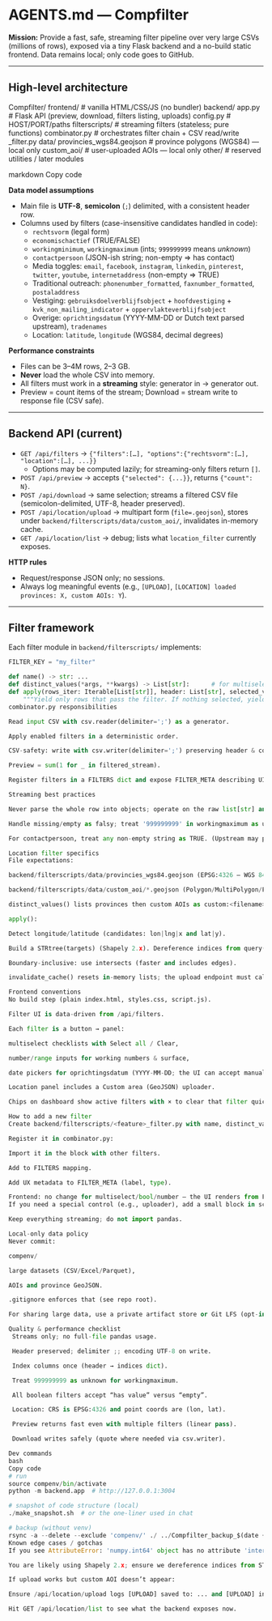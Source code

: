 # AGENTS.md — Compfilter

**Mission:** Provide a fast, safe, streaming filter pipeline over very large CSVs (millions of rows), exposed via a tiny Flask backend and a no-build static frontend. Data remains local; only code goes to GitHub.

---

## High-level architecture

Compfilter/
frontend/ # vanilla HTML/CSS/JS (no bundler)
backend/
app.py # Flask API (preview, download, filters listing, uploads)
config.py # HOST/PORT/paths
filterscripts/ # streaming filters (stateless; pure functions)
combinator.py # orchestrates filter chain + CSV read/write
<feature>_filter.py
data/
provincies_wgs84.geojson # province polygons (WGS84) — local only
custom_aoi/ # user-uploaded AOIs — local only
other/ # reserved utilities / later modules

markdown
Copy code

**Data model assumptions**
- Main file is **UTF-8**, **semicolon** (`;`) delimited, with a consistent header row.
- Columns used by filters (case-insensitive candidates handled in code):
  - `rechtsvorm` (legal form)
  - `economischactief` (TRUE/FALSE)
  - `workingminimum`, `workingmaximum` (ints; `999999999` means *unknown*)
  - `contactpersoon` (JSON-ish string; non-empty ⇒ has contact)
  - Media toggles: `email`, `facebook`, `instagram`, `linkedin`, `pinterest`, `twitter`, `youtube`, `internetaddress` (non-empty ⇒ TRUE)
  - Traditional outreach: `phonenumber_formatted`, `faxnumber_formatted`, `postaladdress`
  - Vestiging: `gebruiksdoelverblijfsobject` + `hoofdvestiging` + `kvk_non_mailing_indicator` + `oppervlakteverblijfsobject`
  - Overige: `oprichtingsdatum` (YYYY-MM-DD or Dutch text parsed upstream), `tradenames`
  - Location: `latitude`, `longitude` (WGS84, decimal degrees)

**Performance constraints**
- Files can be 3–4M rows, 2–3 GB.
- **Never** load the whole CSV into memory.
- All filters must work in a **streaming** style: generator in → generator out.
- Preview = count items of the stream; Download = stream write to response file (CSV safe).

---

## Backend API (current)

- `GET /api/filters` → `{"filters":[…], "options":{"rechtsvorm":[…], "location":[…], ...}}`  
  - Options may be computed lazily; for streaming-only filters return `[]`.
- `POST /api/preview` → accepts `{"selected": {...}}`, returns `{"count": N}`.
- `POST /api/download` → same selection; streams a filtered CSV file (semicolon-delimited, UTF-8, header preserved).
- `POST /api/location/upload` → multipart form (`file=.geojson`), stores under `backend/filterscripts/data/custom_aoi/`, invalidates in-memory cache.
- `GET /api/location/list` → debug; lists what `location_filter` currently exposes.

**HTTP rules**
- Request/response JSON only; no sessions.
- Always log meaningful events (e.g., `[UPLOAD]`, `[LOCATION] loaded provinces: X, custom AOIs: Y`).

---

## Filter framework

Each filter module in `backend/filterscripts/` implements:

```python
FILTER_KEY = "my_filter"

def name() -> str: ...
def distinct_values(*args, **kwargs) -> List[str]:      # for multiselect filters; [] if N/A or dynamic
def apply(rows_iter: Iterable[List[str]], header: List[str], selected_values) -> Generator[List[str], None, None]:
    """Yield only rows that pass the filter. If nothing selected, yield all rows (passthrough)."""
combinator.py responsibilities

Read input CSV with csv.reader(delimiter=';') as a generator.

Apply enabled filters in a deterministic order.

CSV-safety: write with csv.writer(delimiter=';') preserving header & column order.

Preview = sum(1 for _ in filtered_stream).

Register filters in a FILTERS dict and expose FILTER_META describing UI type (multiselect, range, bool, number).

Streaming best practices

Never parse the whole row into objects; operate on the raw list[str] and lookup indices once (header index).

Handle missing/empty as falsy; treat '999999999' in workingmaximum as unknown (do not pass filter unless x=ignore).

For contactpersoon, treat any non-empty string as TRUE. (Upstream may provide JSON-like text.)

Location filter specifics
File expectations:

backend/filterscripts/data/provincies_wgs84.geojson (EPSG:4326 – WGS 84)

backend/filterscripts/data/custom_aoi/*.geojson (Polygon/MultiPolygon/Feature/FeatureCollection)

distinct_values() lists provinces then custom AOIs as custom:<filename>.

apply():

Detect longitude/latitude (candidates: lon|lng|x and lat|y).

Build a STRtree(targets) (Shapely 2.x). Dereference indices from query() before .intersects(pt).

Boundary-inclusive: use intersects (faster and includes edges).

invalidate_cache() resets in-memory lists; the upload endpoint must call it after saving a new AOI.

Frontend conventions
No build step (plain index.html, styles.css, script.js).

Filter UI is data-driven from /api/filters.

Each filter is a button → panel:

multiselect checklists with Select all / Clear,

number/range inputs for working numbers & surface,

date pickers for oprichtingsdatum (YYYY-MM-DD; the UI can accept manual typing too),

Location panel includes a Custom area (GeoJSON) uploader.

Chips on dashboard show active filters with × to clear that filter quickly.

How to add a new filter
Create backend/filterscripts/<feature>_filter.py with name, distinct_values, apply (streaming).

Register it in combinator.py:

Import it in the block with other filters.

Add to FILTERS mapping.

Add UX metadata to FILTER_META (label, type).

Frontend: no change for multiselect/bool/number – the UI renders from FILTER_META automatically.
If you need a special control (e.g., uploader), add a small block in script.js inside the panel open handler.

Keep everything streaming; do not import pandas.

Local-only data policy
Never commit:

compenv/

large datasets (CSV/Excel/Parquet),

AOIs and province GeoJSON.

.gitignore enforces that (see repo root).

For sharing large data, use a private artifact store or Git LFS (opt-in).

Quality & performance checklist
 Streams only; no full-file pandas usage.

 Header preserved; delimiter ;; encoding UTF-8 on write.

 Index columns once (header → indices dict).

 Treat 999999999 as unknown for workingmaximum.

 All boolean filters accept “has value” versus “empty”.

 Location: CRS is EPSG:4326 and point coords are (lon, lat).

 Preview returns fast even with multiple filters (linear pass).

 Download writes safely (quote where needed via csv.writer).

Dev commands
bash
Copy code
# run
source compenv/bin/activate
python -m backend.app  # http://127.0.0.1:3004

# snapshot of code structure (local)
./make_snapshot.sh  # or the one-liner used in chat

# backup (without venv)
rsync -a --delete --exclude 'compenv/' ./ ../Compfilter_backup_$(date +%Y%m%d_%H%M)/
Known edge cases / gotchas
If you see AttributeError: 'numpy.int64' object has no attribute 'intersects' in location filtering:

You are likely using Shapely 2.x; ensure we dereference indices from STRtree.query() before calling .intersects().

If upload works but custom AOI doesn’t appear:

Ensure /api/location/upload logs [UPLOAD] saved to: ... and [UPLOAD] invalidate_cache: done.

Hit GET /api/location/list to see what the backend exposes now.

